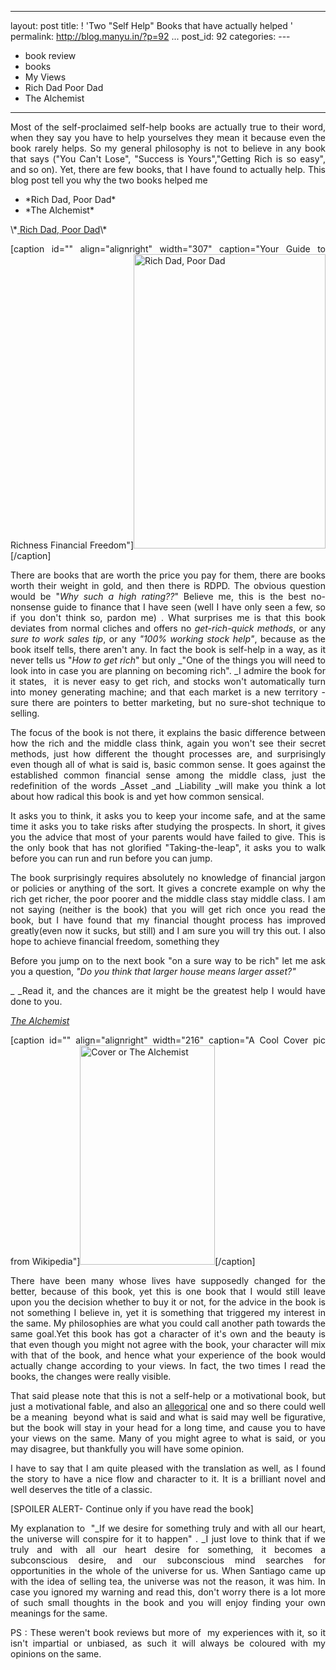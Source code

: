   -------------------------------------------------------------
  layout: post
  title: ! 'Two "Self Help" Books that have actually helped '
  permalink: http://blog.manyu.in/?p=92
  ...
  post\_id: 92
  categories: ---
  - book review
  - books
  - My Views
  - Rich Dad Poor Dad
  - The Alchemist
  -------------------------------------------------------------

<div style="text-align:justify;">

Most of the self-proclaimed self-help books are actually true to
their word, when they say you have to help yourselves they mean it
because even the book rarely helps. So my general philosophy is not
to believe in any book that says ("You Can't Lose", "Success is
Yours","Getting Rich is so easy", and so on). Yet, there are few
books, that I have found to actually help. This blog post tell you
why the two books helped me
<ul>
    <li>
*Rich Dad, Poor Dad*
</li>
    <li>
*The Alchemist*
</li>
</ul>
\*<span style="text-decoration:underline;">
<!--more-->
Rich Dad, Poor Dad</span>\*

[caption id="" align="alignright" width="307" caption="Your Guide
to Richness Financial
Freedom"]<a href="http://esprit-riche.com/images/rich-dad.jpg"><img class="  " title="Rich Dad Poor Dad" src="http://esprit-riche.com/images/rich-dad.jpg" alt="Rich Dad, Poor Dad" width="307" height="471" /></a>[/caption]

There are books that are worth the price you pay for them, there
are books worth their weight in gold, and then there is RDPD. The
obvious question would be "*Why such a high rating??*" Believe me,
this is the best no-nonsense guide to finance that I have seen
(well I have only seen a few, so if you don't think so, pardon me)
. What surprises me is that this book deviates from normal cliches
and offers no *get-rich-quick methods*, or any
*sure to work sales tip*, or any *"100% working stock help"*,
because as the book itself tells, there aren't any. In fact the
book is self-help in a way, as it never tells us
"*How to get rich*" but only \_"One of the things you will need to
look into in case you are planning on becoming rich". \_I admire
the book for it states,  it is never easy to get rich, and stocks
won't automatically turn into money generating machine; and that
each market is a new territory - sure there are pointers to better
marketing, but no sure-shot technique to selling.

The focus of the book is not there, it explains the basic
difference between how the rich and the middle class think, again
you won't see their secret methods, just how different the thought
processes are, and surprisingly even though all of what is said is,
basic common sense. It goes against the established common
financial sense among the middle class, just the redefinition of
the words \_Asset \_and \_Liability \_will make you think a lot
about how radical this book is and yet how common sensical.

It asks you to think, it asks you to keep your income safe, and at
the same time it asks you to take risks after studying the
prospects. In short, it gives you the advice that most of your
parents would have failed to give. This is the only book that has
not glorified "Taking-the-leap", it asks you to walk before you can
run and run before you can jump.

The book surprisingly requires absolutely no knowledge of financial
jargon or policies or anything of the sort. It gives a concrete
example on why the rich get richer, the poor poorer and the middle
class stay middle class. I am not saying (neither is the book) that
you will get rich once you read the book, but I have found that my
financial thought process has improved greatly(even now it sucks,
but still) and I am sure you will try this out. I also hope to
achieve financial freedom, something they

Before you jump on to the next book "on a sure way to be rich" let
me ask you a
question, *"Do you think that larger house means larger asset?"*

\_ \_Read it, and the chances are it might be the greatest help I
would have done to you.

*<span style="text-decoration:underline;">The Alchemist</span>*

[caption id="" align="alignright" width="216" caption="A Cool Cover
pic from
Wikipedia"]<a href="http://upload.wikimedia.org/wikipedia/en/c/c4/TheAlchemist.jpg"><img title="Alchemist" src="http://upload.wikimedia.org/wikipedia/en/c/c4/TheAlchemist.jpg" alt="Cover or The Alchemist" width="216" height="351" /></a>[/caption]

There have been many whose lives have supposedly changed for the
better, because of this book, yet this is one book that I would
still leave upon you the decision whether to buy it or not, for the
advice in the book is not something I believe in, yet it is
something that triggered my interest in the same. My philosophies
are what you could call another path towards the same goal.Yet this
book has got a character of it's own and the beauty is that even
though you might not agree with the book, your character will mix
with that of the book, and hence what your experience of the book
would actually change according to your views. In fact, the two
times I read the books, the changes were really visible.

That said please note that this is not a self-help or a
motivational book, but just a motivational fable, and also an
<a href="http://en.wikipedia.org/wiki/Allegorical">allegorical</a>
one and so there could well be a meaning  beyond what is said and
what is said may well be figurative, but the book will stay in your
head for a long time, and cause you to have your views on the same.
Many of you might agree to what is said, or you may disagree, but
thankfully you will have some opinion.

I have to say that I am quite pleased with the translation as well,
as I found the story to have a nice flow and character to it. It is
a brilliant novel and well deserves the title of a classic.

[SPOILER ALERT- Continue only if you have read the book]

My explanation to  "\_If we desire for something truly and with all
our heart, the universe will conspire for it to happen" . \_I just
love to think that if we truly and with all our heart desire for
something, it becomes a subconscious desire, and our subconscious
mind searches for opportunities in the whole of the universe for
us. When Santiago came up with the idea of selling tea, the
universe was not the reason, it was him. In case you ignored my
warning and read this, don't worry there is a lot more of such
small thoughts in the book and you will enjoy finding your own
meanings for the same.

PS : These weren't book reviews but more of  my experiences with
it, so it isn't impartial or unbiased, as such it will always be
coloured with my opinions on the same.

</div>



